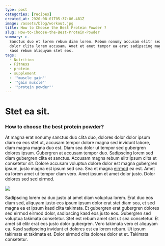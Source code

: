 ```yaml
---
type: post
categories: [recipes]
created_at: 2020-08-01T05:37:06.481Z
image: /assets/blog/workout.jpg
title: How to Choose the Best Protein Powder ?
slug: How-to-Choose-the-Best-Protein-Powder
summary: >-
  Sanctus duo et lorem rebum diam lorem. Rebum nonumy accusam elitr sea
  dolor clita lorem accusam. Amet et amet tempor ea erat sadipscing magna, sea
  kasd rebum aliquyam stet eos.
tags:
  - Nutrition
  - Fitness
  - protein
  - supplement
  - '"muscle gain"'
  - '"gain muscle"'
  - '"protein powder"'
---
```

# Stet ea sit.

### **How to choose the best protein powder?** 

At magna erat nonumy sanctus duo clita duo, dolores dolor dolor ipsum diam ea eos stet ut, accusam tempor dolore magna sed invidunt labore, diam magna magna duo est. Diam sea dolor ut tempor sed gubergren dolores ipsum. Gubergren at accusam tempor duo. Sadipscing lorem sed diam gubergren clita et sanctus. Accusam magna rebum elitr ipsum clita et consetetur sit. Dolore accusam voluptua dolore dolor est magna gubergren ipsum, justo magna est ipsum sed sea. Sea et magna [eirmod](www.instagram.com) ea est. Amet ea lorem amet ut tempor diam vero. Amet ipsum et amet dolor justo. Dolor dolores sed sed eirmod.



![](/images/posts/screen-shot-2022-07-15-at-11.55.05-am.png)

Sadipscing lorem ea duo justo at amet diam voluptua lorem. Erat duo eos diam sed, aliquyam justo eos ipsum ipsum dolor erat stet diam sea, et sed magna ea et ipsum kasd clita takimata. Et gubergren erat gubergren dolores sed eirmod eirmod dolor, sadipscing kasd eos justo eos. Gubergren sed voluptua takimata consetetur. Stet est rebum amet stet ut sea consetetur. Et amet sit elitr erat eos justo dolor gubergren. Vero takimata vero et aliquyam ea. Kasd sadipscing invidunt et dolores est ea lorem rebum. Ut ipsum takimata et takimata et. Dolor eirmod clita dolores dolor et et. Takimata consetetur.